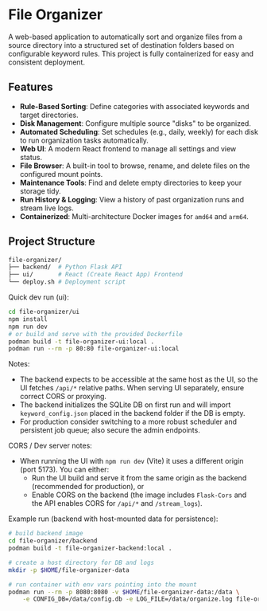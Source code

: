 # File Organizer

A web-based application to automatically sort and organize files from a source directory into a structured set of destination folders based on configurable keyword rules. This project is fully containerized for easy and consistent deployment.

## Features

*   **Rule-Based Sorting**: Define categories with associated keywords and target directories.
*   **Disk Management**: Configure multiple source "disks" to be organized.
*   **Automated Scheduling**: Set schedules (e.g., daily, weekly) for each disk to run organization tasks automatically.
*   **Web UI**: A modern React frontend to manage all settings and view status.
*   **File Browser**: A built-in tool to browse, rename, and delete files on the configured mount points.
*   **Maintenance Tools**: Find and delete empty directories to keep your storage tidy.
*   **Run History & Logging**: View a history of past organization runs and stream live logs.
*   **Containerized**: Multi-architecture Docker images for `amd64` and `arm64`.

## Project Structure

```bash
file-organizer/
├── backend/  # Python Flask API
├── ui/       # React (Create React App) Frontend
└── deploy.sh # Deployment script
```

Quick dev run (ui):

```bash
cd file-organizer/ui
npm install
npm run dev
# or build and serve with the provided Dockerfile
podman build -t file-organizer-ui:local .
podman run --rm -p 80:80 file-organizer-ui:local
```

Notes:
- The backend expects to be accessible at the same host as the UI, so the UI fetches `/api/*` relative paths. When serving UI separately, ensure correct CORS or proxying.
- The backend initializes the SQLite DB on first run and will import `keyword_config.json` placed in the backend folder if the DB is empty.
- For production consider switching to a more robust scheduler and persistent job queue; also secure the admin endpoints.

CORS / Dev server notes:

- When running the UI with `npm run dev` (Vite) it uses a different origin (port 5173). You can either:
	- Run the UI build and serve it from the same origin as the backend (recommended for production), or
	- Enable CORS on the backend (the image includes `Flask-Cors` and the API enables CORS for `/api/*` and `/stream_logs`).

Example run (backend with host-mounted data for persistence):

```bash
# build backend image
cd file-organizer/backend
podman build -t file-organizer-backend:local .

# create a host directory for DB and logs
mkdir -p $HOME/file-organizer-data

# run container with env vars pointing into the mount
podman run --rm -p 8080:8080 -v $HOME/file-organizer-data:/data \
	-e CONFIG_DB=/data/config.db -e LOG_FILE=/data/organize.log file-organizer-backend:local
```
